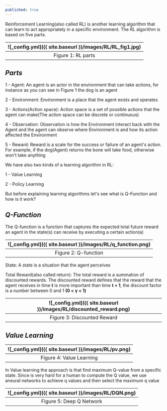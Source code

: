 ```yaml
---
published: true
---
```

Reinforcement Learning(also called RL) is another learning algorithm that can learn to act appropriately in a specific environment. The RL algorithm is based on five parts.

|![_config.yml]({{ site.baseurl }}/images/RL/RL_fig1.jpg)|
|:--:| 
| Figure 1: RL parts|


## _Parts_

1 - Agent: An agent is an actor in the environment that can take actions, for instance as you can see in Figure 1 the dog is an agent

2 - Environment: Environment is a place that the agent exists and operates

3 - Actions(Action space): Action space is a set of possible actions that the agent can make(The action space can be discrete or continuous)

4 - Observation: Observation is how the Environment interact back with the Agent and the agent can observe where Environment is and how its action affected the Environment

5 - Reward: Reward is a scale for the success or failure of an agent's action. For example, if the dog(Agent) returns the bone will take food,  otherwise won't take anything

We have also two kinds of a learning algorithm in RL:

1 - Value Learning

2 - Policy Learning

But before explaining learning algorithms let's see what is Q-Function and how is it work?

## _Q-Function_

The Q-function is a function that captures the expected total future reward an agent in the state(s) can receive by executing a certain action(a)

|![_config.yml]({{ site.baseurl }}/images/RL/q_function.png)|
|:--:| 
| Figure 2: Q-function|

State: A state is a situation that the agent perceives

Total Reward(also called return): The total reward is a summation of discounted rewards. The discounted reward defines that the reward that the agent receives in time **t** is more important than time **t + 1**, the discount factor is a number between 0 and 1 **(0 < γ < 1)**

|![_config.yml]({{ site.baseurl }}/images/RL/discounted_reward.png)|
|:--:| 
| Figure 3: Discounted Reward|


## _Value Learning_

|![_config.yml]({{ site.baseurl }}/images/RL/pv.png)|
|:--:| 
| Figure 4: Value Learning|


In Value learning the approach is that find maximum Q-value from a specific state. Since is very hard for a human to compute the Q value,  we use aneural networks to achieve q values and then select the maximum q value

|![_config.yml]({{ site.baseurl }}/images/RL/DQN.png)|
|:--:| 
| Figure 5: Deep Q Network|

